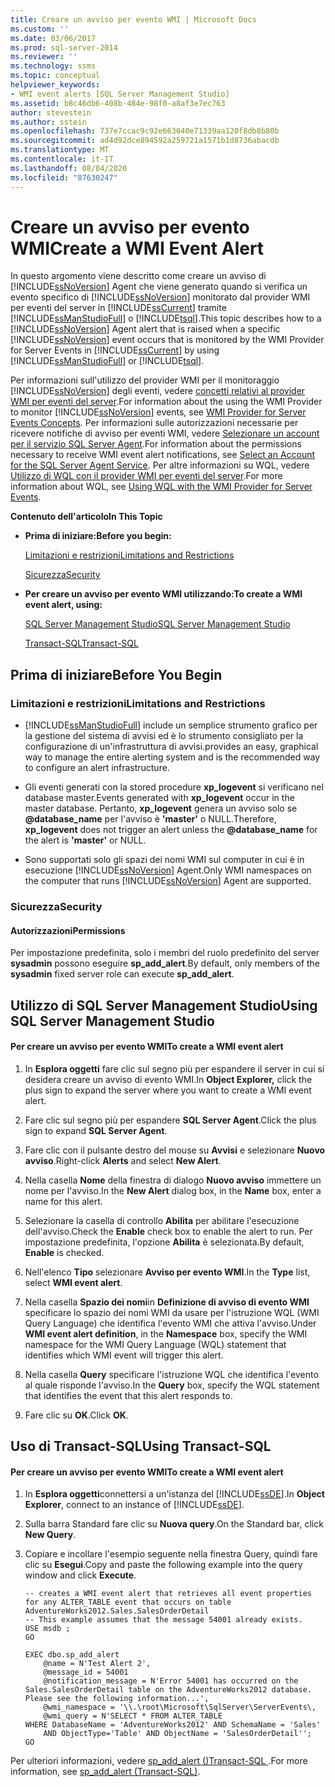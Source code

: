 ```yaml
---
title: Creare un avviso per evento WMI | Microsoft Docs
ms.custom: ''
ms.date: 03/06/2017
ms.prod: sql-server-2014
ms.reviewer: ''
ms.technology: ssms
ms.topic: conceptual
helpviewer_keywords:
- WMI event alerts [SQL Server Management Studio]
ms.assetid: b8c46db6-408b-484e-98f0-a8af3e7ec763
author: stevestein
ms.author: sstein
ms.openlocfilehash: 737e7ccac9c92e663040e71339aa120f8db8b80b
ms.sourcegitcommit: ad4d92dce894592a259721a1571b1d8736abacdb
ms.translationtype: MT
ms.contentlocale: it-IT
ms.lasthandoff: 08/04/2020
ms.locfileid: "87630247"
---
```

# <a name="create-a-wmi-event-alert"></a><span data-ttu-id="2cbe4-102">Creare un avviso per evento WMI</span><span class="sxs-lookup"><span data-stu-id="2cbe4-102">Create a WMI Event Alert</span></span>
  <span data-ttu-id="2cbe4-103">In questo argomento viene descritto come creare un avviso di [!INCLUDE[ssNoVersion](../../includes/ssnoversion-md.md)] Agent che viene generato quando si verifica un evento specifico di [!INCLUDE[ssNoVersion](../../includes/ssnoversion-md.md)] monitorato dal provider WMI per eventi del server in [!INCLUDE[ssCurrent](../../includes/sscurrent-md.md)] tramite [!INCLUDE[ssManStudioFull](../../includes/ssmanstudiofull-md.md)] o [!INCLUDE[tsql](../../includes/tsql-md.md)].</span><span class="sxs-lookup"><span data-stu-id="2cbe4-103">This topic describes how to a [!INCLUDE[ssNoVersion](../../includes/ssnoversion-md.md)] Agent alert that is raised when a specific [!INCLUDE[ssNoVersion](../../includes/ssnoversion-md.md)] event occurs that is monitored by the WMI Provider for Server Events in [!INCLUDE[ssCurrent](../../includes/sscurrent-md.md)] by using [!INCLUDE[ssManStudioFull](../../includes/ssmanstudiofull-md.md)] or [!INCLUDE[tsql](../../includes/tsql-md.md)].</span></span>  
  
 <span data-ttu-id="2cbe4-104">Per informazioni sull'utilizzo del provider WMI per il monitoraggio [!INCLUDE[ssNoVersion](../../includes/ssnoversion-md.md)] degli eventi, vedere [concetti relativi al provider WMI per eventi del server](../../relational-databases/wmi-provider-server-events/wmi-provider-for-server-events-concepts.md).</span><span class="sxs-lookup"><span data-stu-id="2cbe4-104">For information about the using the WMI Provider to monitor [!INCLUDE[ssNoVersion](../../includes/ssnoversion-md.md)] events, see [WMI Provider for Server Events Concepts](../../relational-databases/wmi-provider-server-events/wmi-provider-for-server-events-concepts.md).</span></span> <span data-ttu-id="2cbe4-105">Per informazioni sulle autorizzazioni necessarie per ricevere notifiche di avviso per eventi WMI, vedere [Selezionare un account per il servizio SQL Server Agent](select-an-account-for-the-sql-server-agent-service.md).</span><span class="sxs-lookup"><span data-stu-id="2cbe4-105">For information about the permissions necessary to receive WMI event alert notifications, see [Select an Account for the SQL Server Agent Service](select-an-account-for-the-sql-server-agent-service.md).</span></span> <span data-ttu-id="2cbe4-106">Per altre informazioni su WQL, vedere [Utilizzo di WQL con il provider WMI per eventi del server](../../relational-databases/wmi-provider-server-events/using-wql-with-the-wmi-provider-for-server-events.md).</span><span class="sxs-lookup"><span data-stu-id="2cbe4-106">For more information about WQL, see [Using WQL with the WMI Provider for Server Events](../../relational-databases/wmi-provider-server-events/using-wql-with-the-wmi-provider-for-server-events.md).</span></span>  
  
 <span data-ttu-id="2cbe4-107">**Contenuto dell'articolo**</span><span class="sxs-lookup"><span data-stu-id="2cbe4-107">**In This Topic**</span></span>  
  
-   <span data-ttu-id="2cbe4-108">**Prima di iniziare:**</span><span class="sxs-lookup"><span data-stu-id="2cbe4-108">**Before you begin:**</span></span>  
  
     [<span data-ttu-id="2cbe4-109">Limitazioni e restrizioni</span><span class="sxs-lookup"><span data-stu-id="2cbe4-109">Limitations and Restrictions</span></span>](#Restrictions)  
  
     [<span data-ttu-id="2cbe4-110">Sicurezza</span><span class="sxs-lookup"><span data-stu-id="2cbe4-110">Security</span></span>](#Security)  
  
-   <span data-ttu-id="2cbe4-111">**Per creare un avviso per evento WMI utilizzando:**</span><span class="sxs-lookup"><span data-stu-id="2cbe4-111">**To create a WMI event alert, using:**</span></span>  
  
     [<span data-ttu-id="2cbe4-112">SQL Server Management Studio</span><span class="sxs-lookup"><span data-stu-id="2cbe4-112">SQL Server Management Studio</span></span>](#SSMSProcedure)  
  
     [<span data-ttu-id="2cbe4-113">Transact-SQL</span><span class="sxs-lookup"><span data-stu-id="2cbe4-113">Transact-SQL</span></span>](#TsqlProcedure)  
  
##  <a name="before-you-begin"></a><a name="BeforeYouBegin"></a> <span data-ttu-id="2cbe4-114">Prima di iniziare</span><span class="sxs-lookup"><span data-stu-id="2cbe4-114">Before You Begin</span></span>  
  
###  <a name="limitations-and-restrictions"></a><a name="Restrictions"></a> <span data-ttu-id="2cbe4-115">Limitazioni e restrizioni</span><span class="sxs-lookup"><span data-stu-id="2cbe4-115">Limitations and Restrictions</span></span>  
  
-   [!INCLUDE[ssManStudioFull](../../includes/ssmanstudiofull-md.md)] <span data-ttu-id="2cbe4-116">include un semplice strumento grafico per la gestione del sistema di avvisi ed è lo strumento consigliato per la configurazione di un'infrastruttura di avvisi.</span><span class="sxs-lookup"><span data-stu-id="2cbe4-116">provides an easy, graphical way to manage the entire alerting system and is the recommended way to configure an alert infrastructure.</span></span>  
  
-   <span data-ttu-id="2cbe4-117">Gli eventi generati con la stored procedure **xp_logevent** si verificano nel database master.</span><span class="sxs-lookup"><span data-stu-id="2cbe4-117">Events generated with **xp_logevent** occur in the master database.</span></span> <span data-ttu-id="2cbe4-118">Pertanto, **xp_logevent** genera un avviso solo se **@database_name** per l'avviso è **'master'** o NULL.</span><span class="sxs-lookup"><span data-stu-id="2cbe4-118">Therefore, **xp_logevent** does not trigger an alert unless the **@database_name** for the alert is **'master'** or NULL.</span></span>  
  
-   <span data-ttu-id="2cbe4-119">Sono supportati solo gli spazi dei nomi WMI sul computer in cui è in esecuzione [!INCLUDE[ssNoVersion](../../includes/ssnoversion-md.md)] Agent.</span><span class="sxs-lookup"><span data-stu-id="2cbe4-119">Only WMI namespaces on the computer that runs [!INCLUDE[ssNoVersion](../../includes/ssnoversion-md.md)] Agent are supported.</span></span>  
  
###  <a name="security"></a><a name="Security"></a> <span data-ttu-id="2cbe4-120">Sicurezza</span><span class="sxs-lookup"><span data-stu-id="2cbe4-120">Security</span></span>  
  
####  <a name="permissions"></a><a name="Permissions"></a> <span data-ttu-id="2cbe4-121">Autorizzazioni</span><span class="sxs-lookup"><span data-stu-id="2cbe4-121">Permissions</span></span>  
 <span data-ttu-id="2cbe4-122">Per impostazione predefinita, solo i membri del ruolo predefinito del server **sysadmin** possono eseguire **sp_add_alert**.</span><span class="sxs-lookup"><span data-stu-id="2cbe4-122">By default, only members of the **sysadmin** fixed server role can execute **sp_add_alert**.</span></span>  
  
##  <a name="using-sql-server-management-studio"></a><a name="SSMSProcedure"></a> <span data-ttu-id="2cbe4-123">Utilizzo di SQL Server Management Studio</span><span class="sxs-lookup"><span data-stu-id="2cbe4-123">Using SQL Server Management Studio</span></span>  
  
#### <a name="to-create-a-wmi-event-alert"></a><span data-ttu-id="2cbe4-124">Per creare un avviso per evento WMI</span><span class="sxs-lookup"><span data-stu-id="2cbe4-124">To create a WMI event alert</span></span>  
  
1.  <span data-ttu-id="2cbe4-125">In **Esplora oggetti** fare clic sul segno più per espandere il server in cui si desidera creare un avviso di evento WMI.</span><span class="sxs-lookup"><span data-stu-id="2cbe4-125">In **Object Explorer,** click the plus sign to expand the server where you want to create a WMI event alert.</span></span>  
  
2.  <span data-ttu-id="2cbe4-126">Fare clic sul segno più per espandere **SQL Server Agent**.</span><span class="sxs-lookup"><span data-stu-id="2cbe4-126">Click the plus sign to expand **SQL Server Agent**.</span></span>  
  
3.  <span data-ttu-id="2cbe4-127">Fare clic con il pulsante destro del mouse su **Avvisi** e selezionare **Nuovo avviso**.</span><span class="sxs-lookup"><span data-stu-id="2cbe4-127">Right-click **Alerts** and select **New Alert**.</span></span>  
  
4.  <span data-ttu-id="2cbe4-128">Nella casella **Nome** della finestra di dialogo **Nuovo avviso** immettere un nome per l'avviso.</span><span class="sxs-lookup"><span data-stu-id="2cbe4-128">In the **New Alert** dialog box, in the **Name** box, enter a name for this alert.</span></span>  
  
5.  <span data-ttu-id="2cbe4-129">Selezionare la casella di controllo **Abilita** per abilitare l'esecuzione dell'avviso.</span><span class="sxs-lookup"><span data-stu-id="2cbe4-129">Check the **Enable** check box to enable the alert to run.</span></span> <span data-ttu-id="2cbe4-130">Per impostazione predefinita, l'opzione **Abilita** è selezionata.</span><span class="sxs-lookup"><span data-stu-id="2cbe4-130">By default, **Enable** is checked.</span></span>  
  
6.  <span data-ttu-id="2cbe4-131">Nell'elenco **Tipo** selezionare **Avviso per evento WMI**.</span><span class="sxs-lookup"><span data-stu-id="2cbe4-131">In the **Type** list, select **WMI event alert**.</span></span>  
  
7.  <span data-ttu-id="2cbe4-132">Nella casella **Spazio dei nomi**in **Definizione di avviso di evento WMI** specificare lo spazio dei nomi WMI da usare per l'istruzione WQL (WMI Query Language) che identifica l'evento WMI che attiva l'avviso.</span><span class="sxs-lookup"><span data-stu-id="2cbe4-132">Under **WMI event alert definition**, in the **Namespace** box, specify the WMI namespace for the WMI Query Language (WQL) statement that identifies which WMI event will trigger this alert.</span></span>  
  
8.  <span data-ttu-id="2cbe4-133">Nella casella **Query** specificare l'istruzione WQL che identifica l'evento al quale risponde l'avviso.</span><span class="sxs-lookup"><span data-stu-id="2cbe4-133">In the **Query** box, specify the WQL statement that identifies the event that this alert responds to.</span></span>  
  
9. <span data-ttu-id="2cbe4-134">Fare clic su **OK**.</span><span class="sxs-lookup"><span data-stu-id="2cbe4-134">Click **OK**.</span></span>  
  
##  <a name="using-transact-sql"></a><a name="TsqlProcedure"></a> <span data-ttu-id="2cbe4-135">Uso di Transact-SQL</span><span class="sxs-lookup"><span data-stu-id="2cbe4-135">Using Transact-SQL</span></span>  
  
#### <a name="to-create-a-wmi-event-alert"></a><span data-ttu-id="2cbe4-136">Per creare un avviso per evento WMI</span><span class="sxs-lookup"><span data-stu-id="2cbe4-136">To create a WMI event alert</span></span>  
  
1.  <span data-ttu-id="2cbe4-137">In **Esplora oggetti**connettersi a un'istanza del [!INCLUDE[ssDE](../../includes/ssde-md.md)].</span><span class="sxs-lookup"><span data-stu-id="2cbe4-137">In **Object Explorer**, connect to an instance of [!INCLUDE[ssDE](../../includes/ssde-md.md)].</span></span>  
  
2.  <span data-ttu-id="2cbe4-138">Sulla barra Standard fare clic su **Nuova query**.</span><span class="sxs-lookup"><span data-stu-id="2cbe4-138">On the Standard bar, click **New Query**.</span></span>  
  
3.  <span data-ttu-id="2cbe4-139">Copiare e incollare l'esempio seguente nella finestra Query, quindi fare clic su **Esegui**.</span><span class="sxs-lookup"><span data-stu-id="2cbe4-139">Copy and paste the following example into the query window and click **Execute**.</span></span>  
  
    ```  
    -- creates a WMI event alert that retrieves all event properties for any ALTER_TABLE event that occurs on table AdventureWorks2012.Sales.SalesOrderDetail  
    -- This example assumes that the message 54001 already exists.  
    USE msdb ;  
    GO  
  
    EXEC dbo.sp_add_alert  
        @name = N'Test Alert 2',  
        @message_id = 54001  
        @notification_message = N'Error 54001 has occurred on the Sales.SalesOrderDetail table on the AdventureWorks2012 database. Please see the following information...',  
        @wmi_namespace = '\\.\root\Microsoft\SqlServer\ServerEvents\,  
        @wmi_query = N'SELECT * FROM ALTER_TABLE   
    WHERE DatabaseName = 'AdventureWorks2012' AND SchemaName = 'Sales'   
        AND ObjectType='Table' AND ObjectName = 'SalesOrderDetail'';  
    GO  
    ```  
  
 <span data-ttu-id="2cbe4-140">Per ulteriori informazioni, vedere [sp_add_alert &#40;&#41;Transact-SQL ](/sql/relational-databases/system-stored-procedures/sp-add-alert-transact-sql).</span><span class="sxs-lookup"><span data-stu-id="2cbe4-140">For more information, see [sp_add_alert &#40;Transact-SQL&#41;](/sql/relational-databases/system-stored-procedures/sp-add-alert-transact-sql).</span></span>  
  
  
